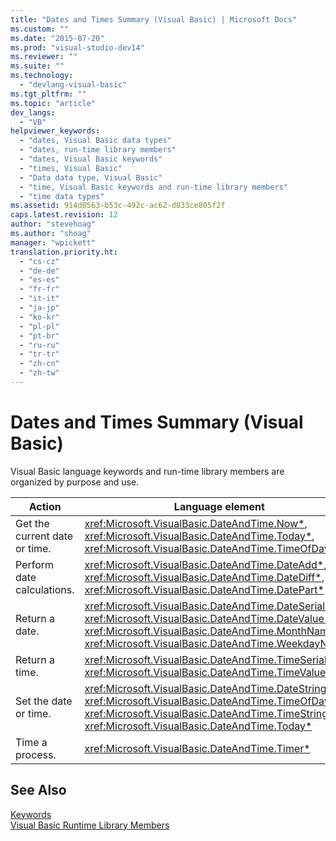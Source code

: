 ```yaml
---
title: "Dates and Times Summary (Visual Basic) | Microsoft Docs"
ms.custom: ""
ms.date: "2015-07-20"
ms.prod: "visual-studio-dev14"
ms.reviewer: ""
ms.suite: ""
ms.technology: 
  - "devlang-visual-basic"
ms.tgt_pltfrm: ""
ms.topic: "article"
dev_langs: 
  - "VB"
helpviewer_keywords: 
  - "dates, Visual Basic data types"
  - "dates, run-time library members"
  - "dates, Visual Basic keywords"
  - "times, Visual Basic"
  - "Data data type, Visual Basic"
  - "time, Visual Basic keywords and run-time library members"
  - "time data types"
ms.assetid: 914d0563-b53c-492c-ac62-d833ce805f2f
caps.latest.revision: 12
author: "stevehoag"
ms.author: "shoag"
manager: "wpickett"
translation.priority.ht: 
  - "cs-cz"
  - "de-de"
  - "es-es"
  - "fr-fr"
  - "it-it"
  - "ja-jp"
  - "ko-kr"
  - "pl-pl"
  - "pt-br"
  - "ru-ru"
  - "tr-tr"
  - "zh-cn"
  - "zh-tw"
---
```

# Dates and Times Summary (Visual Basic)
Visual Basic language keywords and run-time library members are organized by purpose and use.  
  
|Action|Language element|  
|------------|----------------------|  
|Get the current date or time.|<xref:Microsoft.VisualBasic.DateAndTime.Now*>, <xref:Microsoft.VisualBasic.DateAndTime.Today*>, <xref:Microsoft.VisualBasic.DateAndTime.TimeOfDay*>|  
|Perform date calculations.|<xref:Microsoft.VisualBasic.DateAndTime.DateAdd*>, <xref:Microsoft.VisualBasic.DateAndTime.DateDiff*>, <xref:Microsoft.VisualBasic.DateAndTime.DatePart*>|  
|Return a date.|<xref:Microsoft.VisualBasic.DateAndTime.DateSerial*>, <xref:Microsoft.VisualBasic.DateAndTime.DateValue*>, <xref:Microsoft.VisualBasic.DateAndTime.MonthName*>, <xref:Microsoft.VisualBasic.DateAndTime.WeekdayName*>|  
|Return a time.|<xref:Microsoft.VisualBasic.DateAndTime.TimeSerial*>, <xref:Microsoft.VisualBasic.DateAndTime.TimeValue*>|  
|Set the date or time.|<xref:Microsoft.VisualBasic.DateAndTime.DateString*>, <xref:Microsoft.VisualBasic.DateAndTime.TimeOfDay*>, <xref:Microsoft.VisualBasic.DateAndTime.TimeString*>, <xref:Microsoft.VisualBasic.DateAndTime.Today*>|  
|Time a process.|<xref:Microsoft.VisualBasic.DateAndTime.Timer*>|  
  
## See Also  
 [Keywords](../../../visual-basic/language-reference/keywords/index.md)   
 [Visual Basic Runtime Library Members](../../../visual-basic/language-reference/runtime-library-members.md)